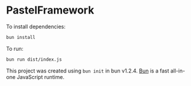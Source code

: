 # PastelFramework

To install dependencies:

```bash
bun install
```

To run:

```bash
bun run dist/index.js
```

This project was created using `bun init` in bun v1.2.4. [Bun](https://bun.sh) is a fast all-in-one JavaScript runtime.
